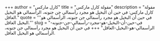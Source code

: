 +++
author = "كارل ماركس"
title = "مقولة كارل ماركس"
description = "مقولة كارل ماركس: في حين أن البخيل هو مجرد رأسمالي جن جنونه، الرأسمالي هو البخيل العاقل."
quote = '''في حين أن البخيل هو مجرد رأسمالي جن جنونه، الرأسمالي هو البخيل العاقل.''' 
slug = "في-حين-أن-البخيل-هو-مجرد-رأسمالي-جن-جنونه-الرأسمالي-هو-البخيل-العاقل"
+++
في حين أن البخيل هو مجرد رأسمالي جن جنونه، الرأسمالي هو البخيل العاقل.

